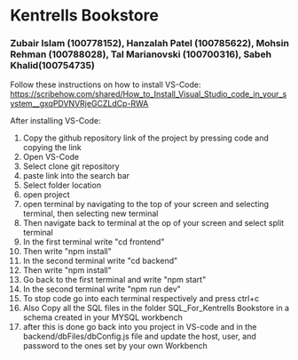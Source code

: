 # Kentrells Bookstore

### Zubair Islam (100778152), Hanzalah Patel (100785622), Mohsin Rehman (100788028), Tal Marianovski (100700316), Sabeh Khalid(100754735)

Follow these instructions on how to install VS-Code: https://scribehow.com/shared/How_to_Install_Visual_Studio_code_in_your_system__gxqPDVNVRjeGCZLdCp-RWA

After installing VS-Code:
1) Copy the github repository link of the project by pressing code and copying the link
2) Open VS-Code
3) Select clone git repository
4) paste link into the search bar
5) Select folder location
6) open project
7) open terminal by navigating to the top of your screen and selecting terminal, then selecting new terminal
8) Then navigate back to terminal at the op of your screen and select split terminal
9) In the first terminal write "cd frontend"
10) Then write "npm install"
11) In the second terminal write "cd backend"
12) Then write "npm install"
13) Go back to the first terminal and write "npm start"
14) In the second terminal write "npm run dev"
15) To stop code go into each terminal respectively and press ctrl+c
16) Also Copy all the SQL files in the folder SQL_For_Kentrells Bookstore in a schema created in your MYSQL workbench
17) after this is done go back into you project in VS-code and in the backend/dbFiles/dbConfig.js file and update the host, user, and password to the ones set by your own Workbench